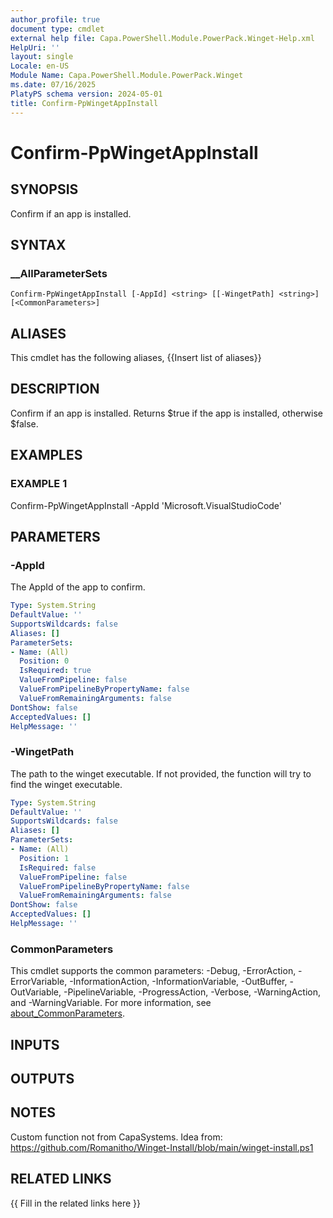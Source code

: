 ```yaml
---
author_profile: true
document type: cmdlet
external help file: Capa.PowerShell.Module.PowerPack.Winget-Help.xml
HelpUri: ''
layout: single
Locale: en-US
Module Name: Capa.PowerShell.Module.PowerPack.Winget
ms.date: 07/16/2025
PlatyPS schema version: 2024-05-01
title: Confirm-PpWingetAppInstall
---
```


# Confirm-PpWingetAppInstall

## SYNOPSIS

Confirm if an app is installed.

## SYNTAX

### __AllParameterSets

```
Confirm-PpWingetAppInstall [-AppId] <string> [[-WingetPath] <string>] [<CommonParameters>]
```

## ALIASES

This cmdlet has the following aliases,
  {{Insert list of aliases}}

## DESCRIPTION

Confirm if an app is installed.
Returns $true if the app is installed, otherwise $false.

## EXAMPLES

### EXAMPLE 1

Confirm-PpWingetAppInstall -AppId 'Microsoft.VisualStudioCode'

## PARAMETERS

### -AppId

The AppId of the app to confirm.

```yaml
Type: System.String
DefaultValue: ''
SupportsWildcards: false
Aliases: []
ParameterSets:
- Name: (All)
  Position: 0
  IsRequired: true
  ValueFromPipeline: false
  ValueFromPipelineByPropertyName: false
  ValueFromRemainingArguments: false
DontShow: false
AcceptedValues: []
HelpMessage: ''
```

### -WingetPath

The path to the winget executable.
If not provided, the function will try to find the winget executable.

```yaml
Type: System.String
DefaultValue: ''
SupportsWildcards: false
Aliases: []
ParameterSets:
- Name: (All)
  Position: 1
  IsRequired: false
  ValueFromPipeline: false
  ValueFromPipelineByPropertyName: false
  ValueFromRemainingArguments: false
DontShow: false
AcceptedValues: []
HelpMessage: ''
```

### CommonParameters

This cmdlet supports the common parameters: -Debug, -ErrorAction, -ErrorVariable,
-InformationAction, -InformationVariable, -OutBuffer, -OutVariable, -PipelineVariable,
-ProgressAction, -Verbose, -WarningAction, and -WarningVariable. For more information, see
[about_CommonParameters](https://go.microsoft.com/fwlink/?LinkID=113216).

## INPUTS

## OUTPUTS

## NOTES

Custom function not from CapaSystems.
Idea from: https://github.com/Romanitho/Winget-Install/blob/main/winget-install.ps1


## RELATED LINKS

{{ Fill in the related links here }}

